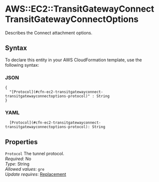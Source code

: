 # AWS::EC2::TransitGatewayConnect TransitGatewayConnectOptions<a name="aws-properties-ec2-transitgatewayconnect-transitgatewayconnectoptions"></a>

Describes the Connect attachment options\.

## Syntax<a name="aws-properties-ec2-transitgatewayconnect-transitgatewayconnectoptions-syntax"></a>

To declare this entity in your AWS CloudFormation template, use the following syntax:

### JSON<a name="aws-properties-ec2-transitgatewayconnect-transitgatewayconnectoptions-syntax.json"></a>

```
{
  "[Protocol](#cfn-ec2-transitgatewayconnect-transitgatewayconnectoptions-protocol)" : String
}
```

### YAML<a name="aws-properties-ec2-transitgatewayconnect-transitgatewayconnectoptions-syntax.yaml"></a>

```
  [Protocol](#cfn-ec2-transitgatewayconnect-transitgatewayconnectoptions-protocol): String
```

## Properties<a name="aws-properties-ec2-transitgatewayconnect-transitgatewayconnectoptions-properties"></a>

`Protocol` <a name="cfn-ec2-transitgatewayconnect-transitgatewayconnectoptions-protocol"></a>
The tunnel protocol\.  
_Required_: No  
_Type_: String  
_Allowed values_: `gre`  
_Update requires_: [Replacement](https://docs.aws.amazon.com/AWSCloudFormation/latest/UserGuide/using-cfn-updating-stacks-update-behaviors.html#update-replacement)
